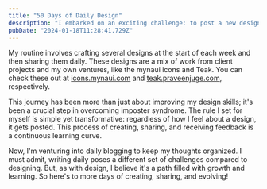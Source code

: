 ```yaml
---
title: "50 Days of Daily Design"
description: "I embarked on an exciting challenge: to post a new design every day. Now, 50 days in, I've not only sharpened my skills but also doubled my Twitter following. This daily commitment, initially just an experiment, has turned into a goal to continue for at least a year."
pubDate: "2024-01-18T11:28:41.729Z"
---
```


My routine involves crafting several designs at the start of each week and then sharing them daily. These designs are a mix of work from client projects and my own ventures, like the mynaui icons and Teak. You can check these out at [icons.mynaui.com](https://icons.mynaui.com) and [teak.praveenjuge.com](https://teak.praveenjuge.com), respectively.

This journey has been more than just about improving my design skills; it's been a crucial step in overcoming imposter syndrome. The rule I set for myself is simple yet transformative: regardless of how I feel about a design, it gets posted. This process of creating, sharing, and receiving feedback is a continuous learning curve.

Now, I'm venturing into daily blogging to keep my thoughts organized. I must admit, writing daily poses a different set of challenges compared to designing. But, as with design, I believe it's a path filled with growth and learning. So here's to more days of creating, sharing, and evolving!
